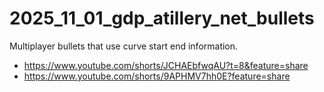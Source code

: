 # 2025_11_01_gdp_atillery_net_bullets

Multiplayer bullets that use curve start end information.

- https://www.youtube.com/shorts/JCHAEbfwqAU?t=8&feature=share
- https://www.youtube.com/shorts/9APHMV7hh0E?feature=share
